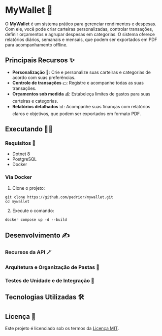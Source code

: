 # MyWallet 💸
O **MyWallet** é um sistema prático para gerenciar rendimentos e despesas. Com ele, você pode criar carteiras personalizadas, controlar 
transações, definir orçamentos e agrupar despesas em categorias. O sistema oferece relatórios diários, semanais e mensais, que podem ser
exportados em PDF para acompanhamento offline.

## Principais Recursos ✨
- **Personalização** 🧩: Crie e personalize suas carteiras e categorias de acordo com suas preferências.
- **Controle de transações** 💵: Registre e acompanhe todas as suas transações.
- **Orçamentos sob medida** 💰: Estabeleça limites de gastos para suas carteiras e categorias.
- **Relatórios detalhados** 📊: Acompanhe suas finanças com relatórios claros e objetivos, que podem ser exportados em formato PDF.

## Executando 🏃‍♂️

### Requisitos 📝

- Dotnet 8
- PostgreSQL
- Docker

### Via Docker

1. Clone o projeto:

```shell
git clone https://github.com/pedrior/mywallet.git
cd mywallet
```

2. Execute o comando:
```shell
docker compose up -d --build
```

## Desenvolvimento	✍️

### Recursos da API 🪄

### Arquitetura e Organização de Pastas 📂

### Testes de Unidade e de Integração 🧪

## Tecnologias Utilizadas 🛠️

## Licença 🪪
Este projeto é licenciado sob os termos da [Licença MIT](https://raw.githubusercontent.com/pedrior/mywallet/master/LICENSE).
